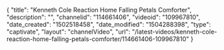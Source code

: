 {
    "title": "Kenneth Cole Reaction Home Falling Petals Comforter",
    "description": "",
    "channelid": "114661406",
    "videoid": "109967810",
    "date_created": "1502518458",
    "date_modified": "1504288398",
    "type": "captivate",
    "layout": "channelVideo",
    "url": "\/latest-videos\/kenneth-cole-reaction-home-falling-petals-comforter\/114661406-109967810"
}